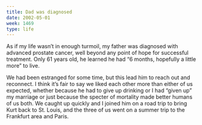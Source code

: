 ```yaml
---
title: Dad was diagnosed
date: 2002-05-01
week: 1469
type: life
---
```


As if my life wasn’t in enough turmoil, my father was diagnosed with advanced prostate cancer, well beyond any point of hope for successful treatment. Only 61 years old, he learned he had “6 months, hopefully a little more” to live.

We had been estranged for some time, but this lead him to reach out and reconnect. I think it’s fair to say we liked each other more than either of us expected, whether because he had to give up drinking or I had “given up” my marriage or just because the specter of mortality made better humans of us both. We caught up quickly and I joined him on a road trip to bring Kurt back to St. Louis, and the three of us went on a summer trip to the Frankfurt area and Paris.
